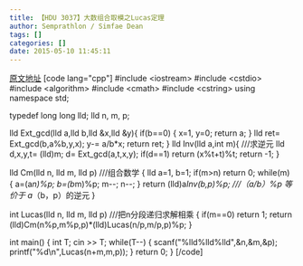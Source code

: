 ```yaml
---
title: 【HDU 3037】大数组合取模之Lucas定理
author: Semprathlon / Simfae Dean
tags: []
categories: []
date: 2015-05-10 11:45:11
---
```

[原文地址](http://www.cnblogs.com/kane0526/archive/2012/12/16/2820789.html)
[code lang="cpp"]
#include &lt;iostream&gt;
#include &lt;cstdio&gt;
#include &lt;algorithm&gt;
#include &lt;cmath&gt;
#include &lt;cstring&gt;
using namespace std;

typedef long long lld;
lld  n, m, p;

lld Ext_gcd(lld a,lld b,lld &amp;x,lld &amp;y){
   if(b==0) { x=1, y=0; return a; }
   lld ret= Ext_gcd(b,a%b,y,x);
   y-= a/b*x;
   return ret;
}
lld Inv(lld a,int m){   ///求逆元
   lld d,x,y,t= (lld)m;
   d= Ext_gcd(a,t,x,y);
   if(d==1) return (x%t+t)%t;
   return -1;
}

lld Cm(lld n, lld m, lld p)  ///组合数学
{
    lld a=1, b=1;
    if(m&gt;n) return 0;
    while(m)
    {
        a=(a*n)%p;
        b=(b*m)%p;
        m--;
        n--;
    }
    return (lld)a*Inv(b,p)%p;  ///（a/b）%p 等价于 a*（b，p）的逆元
}

int Lucas(lld n, lld m, lld p)  ///把n分段递归求解相乘
{
    if(m==0) return 1;
    return (lld)Cm(n%p,m%p,p)*(lld)Lucas(n/p,m/p,p)%p;
}

int main()
{
    int  T;
    cin &gt;&gt; T;
    while(T--)
    {
        scanf(&quot;%lld%lld%lld&quot;,&amp;n,&amp;m,&amp;p);
        printf(&quot;%d\n&quot;,Lucas(n+m,m,p));
    }
    return 0;
}
[/code]